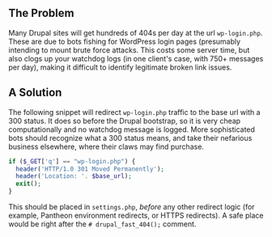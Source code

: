 ## The Problem

Many Drupal sites will get hundreds of 404s per day at the url `wp-login.php`. These are due to bots fishing for WordPress login pages (presumably intending to mount brute force attacks. This costs some server time, but also clogs up your watchdog logs (in one client's case, with 750+ messages per day), making it difficult to identify legitimate broken link issues.

## A Solution

The following snippet will redirect `wp-login.php` traffic to the base url with a 300 status. It does so before the Drupal bootstrap, so it is very cheap computationally and no watchdog message is logged. More sophisticated bots should recognize what a 300 status means, and take their nefarious business elsewhere, where their claws may find purchase.

```php
if ($_GET['q'] == "wp-login.php") {
  header('HTTP/1.0 301 Moved Permanently');
  header('Location: '. $base_url);
  exit();
}
```

This should be placed in `settings.php`, *before* any other redirect logic (for example, Pantheon environment redirects, or HTTPS redirects). A safe place would be right after the `# drupal_fast_404();` comment.
